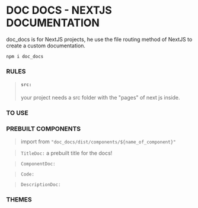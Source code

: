 # DOC DOCS - NEXTJS DOCUMENTATION

doc_docs is for NextJS projects, he use the file routing method of NextJS to create a custom documentation.

```
npm i doc_docs
```

### RULES

> #### `src:`
>
> your project needs a src folder with the "pages" of next js inside.

### TO USE

### PREBUILT COMPONENTS

> import from `"doc_docs/dist/components/${name_of_component}"`

> `TitleDoc:`
> a prebuilt title for the docs!

> `ComponentDoc:`

> `Code:`

> `DescriptionDoc:`

### THEMES
